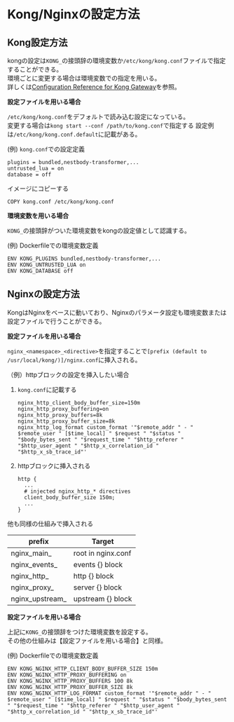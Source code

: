 # Kong/Nginxの設定方法

## Kong設定方法

kongの設定は`KONG_`の接頭辞の環境変数か`/etc/kong/kong.conf`ファイルで指定することができる。   
環境ごとに変更する場合は環境変数での指定を用いる。  
詳しくは[Configuration Reference for Kong Gateway](https://docs.konghq.com/gateway/latest/reference/configuration/)を参照。

**設定ファイルを用いる場合**

`/etc/kong/kong.conf`をデフォルトで読み込む設定になっている。  
変更する場合は`kong start --conf /path/to/kong.conf`で指定する
設定例は`/etc/kong/kong.conf.default`に記載がある。

(例) `kong.conf`での設定定義

```
plugins = bundled,nestbody-transformer,...
untrusted_lua = on
database = off
```

イメージにコピーする

```
COPY kong.conf /etc/kong/kong.conf
```

**環境変数を用いる場合**

`KONG_`の接頭辞がついた環境変数をkongの設定値として認識する。

(例) Dockerfileでの環境変数定義

```
ENV KONG_PLUGINS bundled,nestbody-transformer,...
ENV KONG_UNTRUSTED_LUA on
ENV KONG_DATABASE off
```

## Nginxの設定方法

KongはNginxをベースに動いており、Nginxのパラメータ設定も環境変数または設定ファイルで行うことができる。

**設定ファイルを用いる場合**

`nginx_<namespace>_<directive>`を指定することで`[prefix (default to /usr/local/kong/)]/nginx.conf`に挿入される。

（例）httpブロックの設定を挿入したい場合

  1. `kong.conf`に記載する

      ```
      nginx_http_client_body_buffer_size=150m
      nginx_http_proxy_buffering=on
      nginx_http_proxy_buffers=8k
      nginx_http_proxy_buffer_size=8k
      nginx_http_log_format custom_format '"$remote_addr " - " $remote_user " [$time_local] " $request " "$status " "$body_bytes_sent " "$request_time " "$http_referer " "$http_user_agent " "$http_x_correlation_id " "$http_x_sb_trace_id"'
      ```

  2. httpブロックに挿入される

      ```
      http {
        ...
        # injected nginx_http_* directives
        client_body_buffer_size 150m;
        ...
      }
      ```

他も同様の仕組みで挿入される

| prefix                       | Target              | 
|------------------------------|---------------------|
| nginx_main_<directive>       | root in nginx.conf  |
| nginx_events_<directive>     | events {} block     |
| nginx_http_<directive>       | http {} block       |
| nginx_proxy_<directive>      | server {} block     |
| nginx_upstream_<directive>   | upstream {} block   |


**設定ファイルを用いる場合**

上記に`KONG_`の接頭辞をつけた環境変数を設定する。  
その他の仕組みは【設定ファイルを用いる場合】と同様。

(例) Dockerfileでの環境変数定義

```
ENV KONG_NGINX_HTTP_CLIENT_BODY_BUFFER_SIZE 150m
ENV KONG_NGINX_HTTP_PROXY_BUFFERING on
ENV KONG_NGINX_HTTP_PROXY_BUFFERS 100 8k
ENV KONG_NGINX_HTTP_PROXY_BUFFER_SIZE 8k
ENV KONG_NGINX_HTTP_LOG_FORMAT custom_format '"$remote_addr " - " $remote_user " [$time_local] " $request " "$status " "$body_bytes_sent " "$request_time " "$http_referer " "$http_user_agent " "$http_x_correlation_id " "$http_x_sb_trace_id"'
```
